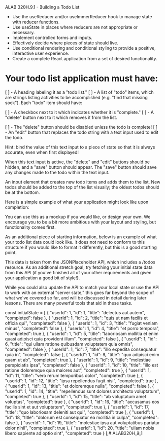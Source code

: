 ALAB 320H.9.1 - Building a Todo List

- Use the useReducer and/or useImmerReducer hook to manage state with reducer functions.
- Use useState in places where reducers are not appropriate or necessary.
- Implement controlled forms and inputs.
- Effectively decide where pieces of state should live.
- Use conditional rendering and conditional styling to provide a positive, interactive user experience.
- Create a complete React application from a set of desired functionality.


# Your todo list application must have:

[ ] - A heading labeling it as a "todo list."
[ ] - A list of "todo" items, which are strings listing activities to be accomplished (e.g. "find that missing sock"). Each "todo" item should have:

[ ] - A checkbox next to it which indicates whether it is "complete."
[ ] - A "delete" button next to it which removes it from the list.

[ ] - The "delete" button should be disabled unless the todo is complete!
[ ] - An "edit" button that replaces the todo string with a text input used to edit the todo.

Hint: bind the value of this text input to a piece of state so that it is always accurate, even when first displayed!

When this text input is active, the "delete" and "edit" buttons should be hidden, and a "save" button should appear. The "save" button should save any changes made to the todo within the text input.

An input element that creates new todo items and adds them to the list.
New todos should be added to the top of the list visually; the oldest todos should be at the bottom.

Here is a simple example of what your application might look like upon completion:



You can use this as a mockup if you would like, or design your own. We encourage you to be a bit more ambitious with your layout and styling, but functionality comes first.

As an additional piece of starting information, below is an example of what your todo list data could look like. It does not need to conform to this structure if you would like to format it differently, but this is a good starting point.

This data is taken from the JSONPlaceholder API, which includes a /todos resource. As an additional stretch goal, try fetching your initial state data from this API (if you've finished all of your other requirements and given your application a good bit of style!).

While you could also update the API to match your local state or use the API to work with an external "server state," this goes far beyond the scope of what we've covered so far, and will be discussed in detail during later lessons. There are many powerful tools that aid in these tasks.

const initialState = [
  {
    "userId": 1,
    "id": 1,
    "title": "delectus aut autem",
    "completed": false
  },
  {
    "userId": 1,
    "id": 2,
    "title": "quis ut nam facilis et officia qui",
    "completed": false
  },
  {
    "userId": 1,
    "id": 3,
    "title": "fugiat veniam minus",
    "completed": false
  },
  {
    "userId": 1,
    "id": 4,
    "title": "et porro tempora",
    "completed": true
  },
  {
    "userId": 1,
    "id": 5,
    "title": "laboriosam mollitia et enim quasi adipisci quia provident illum",
    "completed": false
  },
  {
    "userId": 1,
    "id": 6,
    "title": "qui ullam ratione quibusdam voluptatem quia omnis",
    "completed": false
  },
  {
    "userId": 1,
    "id": 7,
    "title": "illo expedita consequatur quia in",
    "completed": false
  },
  {
    "userId": 1,
    "id": 8,
    "title": "quo adipisci enim quam ut ab",
    "completed": true
  },
  {
    "userId": 1,
    "id": 9,
    "title": "molestiae perspiciatis ipsa",
    "completed": false
  },
  {
    "userId": 1,
    "id": 10,
    "title": "illo est ratione doloremque quia maiores aut",
    "completed": true
  },
  {
    "userId": 1,
    "id": 11,
    "title": "vero rerum temporibus dolor",
    "completed": true
  },
  {
    "userId": 1,
    "id": 12,
    "title": "ipsa repellendus fugit nisi",
    "completed": true
  },
  {
    "userId": 1,
    "id": 13,
    "title": "et doloremque nulla",
    "completed": false
  },
  {
    "userId": 1,
    "id": 14,
    "title": "repellendus sunt dolores architecto voluptatum",
    "completed": true
  },
  {
    "userId": 1,
    "id": 15,
    "title": "ab voluptatum amet voluptas",
    "completed": true
  },
  {
    "userId": 1,
    "id": 16,
    "title": "accusamus eos facilis sint et aut voluptatem",
    "completed": true
  },
  {
    "userId": 1,
    "id": 17,
    "title": "quo laboriosam deleniti aut qui",
    "completed": true
  },
  {
    "userId": 1,
    "id": 18,
    "title": "dolorum est consequatur ea mollitia in culpa",
    "completed": false
  },
  {
    "userId": 1,
    "id": 19,
    "title": "molestiae ipsa aut voluptatibus pariatur dolor nihil",
    "completed": true
  },
  {
    "userId": 1,
    "id": 20,
    "title": "ullam nobis libero sapiente ad optio sint",
    "completed": true
  }
];# ALAB320H_9_1
